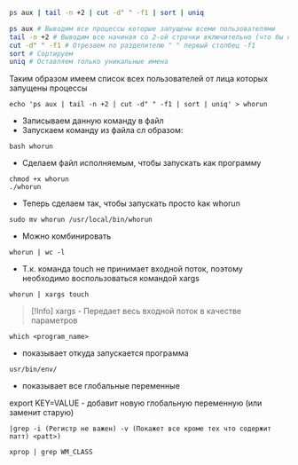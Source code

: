 ```bash
ps aux | tail -n +2 | cut -d" " -f1 | sort | uniq

ps aux # Выводим все процессы которые запущены всеми пользователями
tail -n +2 # Выводим все начиная со 2-ой строчки включительно (что бы отрезать шапку)
cut -d" " -f1 # Отрезаем по разделителю " " первый столбец -f1
sort # Сортируем 
uniq # Оставляем только уникальные имена
```

Таким образом имеем список всех пользователей от лица которых запущены процессы

```
echo 'ps aux | tail -n +2 | cut -d" " -f1 | sort | uniq' > whorun
```

- Записываем данную команду в файл
- Запускаем команду из файла сл образом: 

```
bash whorun
```

- Сделаем файл исполняемым, чтобы запускать как программу

```
chmod +x whorun
./whorun
```

- Теперь cделаем так, чтобы запускать просто kак whorun

```
sudo mv whorun /usr/local/bin/whorun
```

- Можно комбинировать

```
whorun | wc -l
```

- Т.к. команда touch не принимает входной поток, поэтому необходимо воспользоваться командой xargs

```
whorun | xargs touch
```

>[!Info] xargs - Передает весь входной поток в качестве параметров

```
which <program_name>
```
- показывает откуда запускается программа

```
usr/bin/env/
```
- показывает все глобальные переменные

export KEY=VALUE - добавит новую глобальную переменную (или заменит старую)

```
|grep -i (Регистр не важен) -v (Покажет все кроме тех что содержит патт) <patt>)
```
```
xprop | grep WM_CLASS
```
